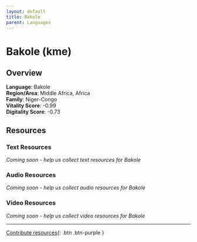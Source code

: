 ```yaml
---
layout: default
title: Bakole
parent: Languages
---
```


# Bakole (kme)

## Overview

**Language**: Bakole  
**Region/Area**: Middle Africa, Africa  
**Family**: Niger-Congo  
**Vitality Score**: -0.99  
**Digitality Score**: -0.73  

## Resources

### Text Resources
*Coming soon - help us collect text resources for Bakole*

### Audio Resources
*Coming soon - help us collect audio resources for Bakole*

### Video Resources
*Coming soon - help us collect video resources for Bakole*

---

[Contribute resources](https://fairtrain.github.io/){: .btn .btn-purple }
